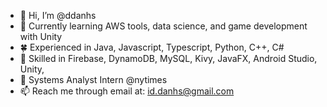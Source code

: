 - 👋 Hi, I’m @ddanhs
- 🌱 Currently learning AWS tools, data science, and game development with Unity
- 🍀 Experienced in Java, Javascript, Typescript, Python, C++, C#
- 🌿 Skilled in Firebase, DynamoDB, MySQL, Kivy, JavaFX, Android Studio, Unity, 
- 🌲 Systems Analyst Intern @nytimes
- 📫 Reach me through email at: id.danhs@gmail.com
